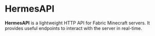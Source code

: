 # HermesAPI

**HermesAPI** is a lightweight HTTP API for Fabric Minecraft servers.
It provides useful endpoints to interact with the server in real-time.
